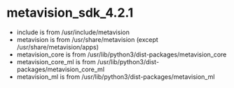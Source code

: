 # metavision_sdk_4.2.1

* include is from /usr/include/metavision
* metavision is from /usr/share/metavision (except /usr/share/metavision/apps)
* metavision_core is from /usr/lib/python3/dist-packages/metavision_core
* metavision_core_ml is from /usr/lib/python3/dist-packages/metavision_core_ml
* metavision_ml is from /usr/lib/python3/dist-packages/metavision_ml